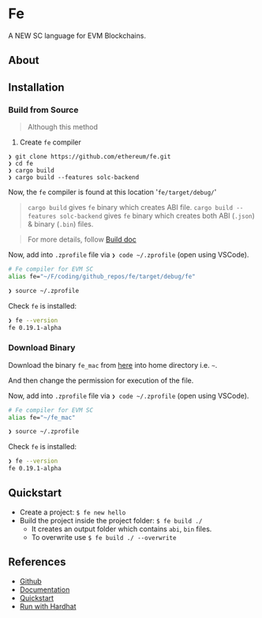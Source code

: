# Fe

A NEW SC language for EVM Blockchains.

## About

## Installation

### Build from Source

> Although this method

1. Create `fe` compiler

```console
❯ git clone https://github.com/ethereum/fe.git
❯ cd fe
❯ cargo build
❯ cargo build --features solc-backend
```

Now, the `fe` compiler is found at this location '`fe/target/debug/`'

> `cargo build` gives `fe` binary which creates ABI file.
> `cargo build --features solc-backend` gives `fe` binary which creates both ABI (`.json`) & binary (`.bin`) files.

> For more details, follow [Build doc](https://github.com/ethereum/fe/blob/master/docs/src/development/build.md)

Now, add into `.zprofile` file via `❯ code ~/.zprofile` (open using VSCode).

```bash
# Fe compiler for EVM SC
alias fe="~/F/coding/github_repos/fe/target/debug/fe"
```

```bash
❯ source ~/.zprofile
```

Check `fe` is installed:

```bash
❯ fe --version                                                                ⏎
fe 0.19.1-alpha
```

### Download Binary

Download the binary `fe_mac` from [here](https://github.com/ethereum/fe/releases) into home directory i.e. `~`.

And then change the permission for execution of the file.

Now, add into `.zprofile` file via `❯ code ~/.zprofile` (open using VSCode).

```bash
# Fe compiler for EVM SC
alias fe="~/fe_mac"
```

```bash
❯ source ~/.zprofile
```

Check `fe` is installed:

```bash
❯ fe --version                                                                ⏎
fe 0.19.1-alpha
```

## Quickstart

- Create a project: `$ fe new hello`
- Build the project inside the project folder: `$ fe build ./`
  - It creates an output folder which contains `abi`, `bin` files.
  - To overwrite use `$ fe build ./ --overwrite`

## References

- [Github](https://github.com/ethereum/fe)
- [Documentation](https://fe-lang.org/)
- [Quickstart](https://fe-lang.org/docs/quickstart/index.html)
- [Run with Hardhat](https://github.com/Developer-DAO/hardhat-fe)
